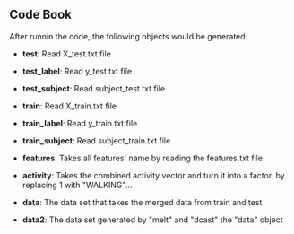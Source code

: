 ## Code Book

After runnin the code, the following objects would be generated:

* <b>test</b>: Read X_test.txt file

* <b>test_label</b>: Read y_test.txt file

* <b>test_subject</b>: Read subject_test.txt file

* <b>train</b>: Read X_train.txt file

* <b>train_label</b>: Read y_train.txt file

* <b>train_subject</b>: Read subject_train.txt file

* <b>features</b>: Takes all features' name by reading the features.txt file

* <b>activity</b>: Takes the combined activity vector and turn it into a factor, by replacing 1 with "WALKING"...

* <b>data</b>: The data set that takes the merged data from train and test

* <b>data2</b>: The data set generated by "melt" and "dcast" the "data" object